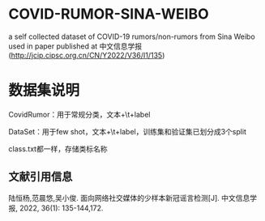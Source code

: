 # COVID-RUMOR-SINA-WEIBO
a self collected dataset of COVID-19 rumors/non-rumors from Sina Weibo
used in paper published at 中文信息学报 (http://jcip.cipsc.org.cn/CN/Y2022/V36/I1/135)

# 数据集说明
CovidRumor：用于常规分类，文本+\t+label

DataSet：用于few shot，文本+\t+label，训练集和验证集已划分成3个split

class.txt都一样，存储类标名称

## 文献引用信息
陆恒杨,范晨悠,吴小俊. 面向网络社交媒体的少样本新冠谣言检测[J]. 中文信息学报, 2022, 36(1): 135-144,172.
